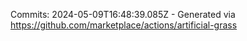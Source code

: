 Commits: 2024-05-09T16:48:39.085Z - Generated via https://github.com/marketplace/actions/artificial-grass
<br>
